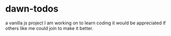 # dawn-todos
a vanilla js project I am working on to learn coding
it would be appreciated if others like me could join to make it better.
